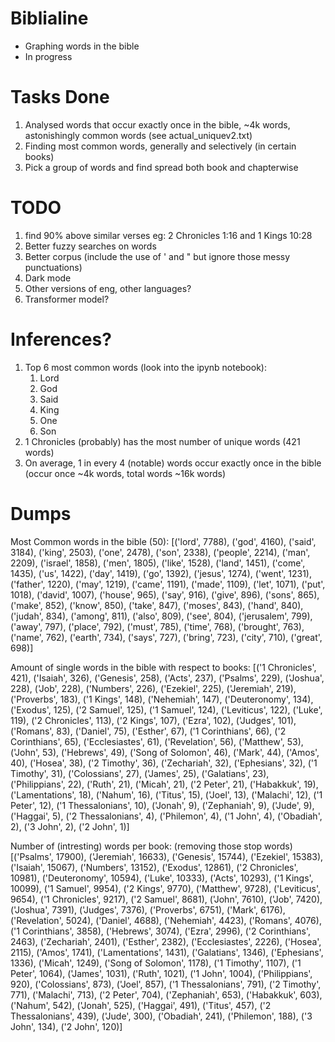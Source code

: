 # Biblialine
- Graphing words in the bible
- In progress
  
# Tasks Done
1. Analysed words that occur exactly once in the bible, ~4k words, astonishingly common words (see actual_uniquev2.txt)
2. Finding most common words, generally and selectively (in certain books)
3. Pick a group of words and find spread both book and chapterwise

# TODO
1. find 90% above similar verses eg: 2 Chronicles 1:16 and 1 Kings 10:28
2. Better fuzzy searches on words
3. Better corpus (include the use of ' and " but ignore those messy punctuations)
4. Dark mode
5. Other versions of eng, other languages?
6. Transformer model?

# Inferences?
1. Top 6 most common words (look into the ipynb notebook):
   1. Lord
   2. God
   3. Said
   4. King
   5. One
   6. Son
2. 1 Chronicles (probably) has the most number of unique words (421 words)
3. On average, 1 in every 4 (notable) words occur exactly once in the bible (occur once ~4k words, total words ~16k words)


# Dumps
Most Common words in the bible (50):
[('lord', 7788), ('god', 4160), ('said', 3184), ('king', 2503), ('one', 2478), ('son', 2338), ('people', 2214), ('man', 2209), ('israel', 1858), ('men', 1805), ('like', 1528), ('land', 1451), ('come', 1435), ('us', 1422), ('day', 1419), ('go', 1392), ('jesus', 1274), ('went', 1231), ('father', 1220), ('may', 1219), ('came', 1191), ('made', 1109), ('let', 1071), ('put', 1018), ('david', 1007), ('house', 965), ('say', 916), ('give', 896), ('sons', 865), ('make', 852), ('know', 850), ('take', 847), ('moses', 843), ('hand', 840), ('judah', 834), ('among', 811), ('also', 809), ('see', 804), ('jerusalem', 799), ('away', 797), ('place', 792), ('must', 785), ('time', 768), ('brought', 763), ('name', 762), ('earth', 734), ('says', 727), ('bring', 723), ('city', 710), ('great', 698)]

Amount of single words in the bible with respect to books:
[('1 Chronicles', 421), ('Isaiah', 326), ('Genesis', 258), ('Acts', 237), ('Psalms', 229), ('Joshua', 228), ('Job', 228), ('Numbers', 226), ('Ezekiel', 225), ('Jeremiah', 219), ('Proverbs', 183), ('1 Kings', 148), ('Nehemiah', 147), ('Deuteronomy', 134), ('Exodus', 125), ('2 Samuel', 125), ('1 Samuel', 124), ('Leviticus', 122), ('Luke', 119), ('2 Chronicles', 113), ('2 Kings', 107), ('Ezra', 102), ('Judges', 101), ('Romans', 83), ('Daniel', 75), ('Esther', 67), ('1 Corinthians', 66), ('2 Corinthians', 65), ('Ecclesiastes', 61), ('Revelation', 56), ('Matthew', 53), ('John', 53), ('Hebrews', 49), ('Song of Solomon', 46), ('Mark', 44), ('Amos', 40), ('Hosea', 38), ('2 Timothy', 36), ('Zechariah', 32), ('Ephesians', 32), ('1 Timothy', 31), ('Colossians', 27), ('James', 25), ('Galatians', 23), ('Philippians', 22), ('Ruth', 21), ('Micah', 21), ('2 Peter', 21), ('Habakkuk', 19), ('Lamentations', 18), ('Nahum', 16), ('Titus', 15), ('Joel', 13), ('Malachi', 12), ('1 Peter', 12), ('1 Thessalonians', 10), ('Jonah', 9), ('Zephaniah', 9), ('Jude', 9), ('Haggai', 5), ('2 Thessalonians', 4), ('Philemon', 4), ('1 John', 4), ('Obadiah', 2), ('3 John', 2), ('2 John', 1)]

Number of (intresting) words per book: (removing those stop words)
[('Psalms', 17900), ('Jeremiah', 16633), ('Genesis', 15744), ('Ezekiel', 15383), ('Isaiah', 15067), ('Numbers', 13152), ('Exodus', 12861), ('2 Chronicles', 10981), ('Deuteronomy', 10594), ('Luke', 10333), ('Acts', 10293), ('1 Kings', 10099), ('1 Samuel', 9954), ('2 Kings', 9770), ('Matthew', 9728), ('Leviticus', 9654), ('1 Chronicles', 9217), ('2 Samuel', 8681), ('John', 7610), ('Job', 7420), ('Joshua', 7391), ('Judges', 7376), ('Proverbs', 6751), ('Mark', 6176), ('Revelation', 5024), ('Daniel', 4688), ('Nehemiah', 4423), ('Romans', 4076), ('1 Corinthians', 3858), ('Hebrews', 3074), ('Ezra', 2996), ('2 Corinthians', 2463), ('Zechariah', 2401), ('Esther', 2382), ('Ecclesiastes', 2226), ('Hosea', 2115), ('Amos', 1741), ('Lamentations', 1431), ('Galatians', 1346), ('Ephesians', 1336), ('Micah', 1249), ('Song of Solomon', 1178), ('1 Timothy', 1107), ('1 Peter', 1064), ('James', 1031), ('Ruth', 1021), ('1 John', 1004), ('Philippians', 920), ('Colossians', 873), ('Joel', 857), ('1 Thessalonians', 791), ('2 Timothy', 771), ('Malachi', 713), ('2 Peter', 704), ('Zephaniah', 653), ('Habakkuk', 603), ('Nahum', 542), ('Jonah', 525), ('Haggai', 491), ('Titus', 457), ('2 Thessalonians', 439), ('Jude', 300), ('Obadiah', 241), ('Philemon', 188), ('3 John', 134), ('2 John', 120)]